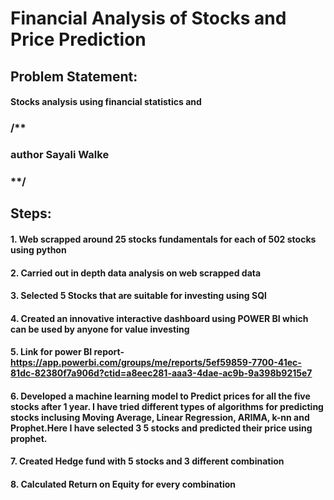 # Financial Analysis of Stocks and Price Prediction
## Problem Statement: 
#### Stocks analysis using financial statistics and  
### /**

### author Sayali Walke

### **/

## Steps:
#### 1. Web scrapped around 25 stocks fundamentals for each of 502 stocks using python
#### 2. Carried out in depth data analysis on web scrapped data
#### 3. Selected 5 Stocks that are suitable for investing using SQl
#### 4. Created an innovative interactive dashboard using POWER BI which can be used by anyone for value investing
#### 5. Link for power BI report- https://app.powerbi.com/groups/me/reports/5ef59859-7700-41ec-81dc-82380f7a906d?ctid=a8eec281-aaa3-4dae-ac9b-9a398b9215e7
#### 6. Developed a machine learning model to Predict prices for all the five stocks after 1 year. I have tried different types of algorithms for predicting stocks inclusing Moving Average, Linear Regression, ARIMA, k-nn and Prophet.Here I have selected 3 5 stocks and predicted their price using prophet.
#### 7. Created Hedge fund with 5 stocks and 3 different combination
#### 8. Calculated Return on Equity for every combination

